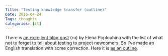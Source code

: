 ```yaml
---
Title: "Testing knowledge transfer (outline)"
Date: 2016-04-24
Tags: thoughts
categories: [it]
---
```


There is [an excellent blog post](http://positiveflower.blogspot.in/2016/04/blog-post.html) (ru) by  Elena Poplouhina with the list of what not to forget to tell about testing to project newcomers. So I've made an English translation with some correction. Here it is [as an outline](https://www.mindomo.com/outline/ec7abbf581494a82a86539ca68e0ab5e).


